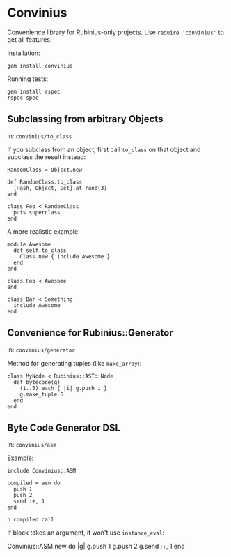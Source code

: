 Convinius
=========

Convenience library for Rubinius-only projects.
Use `require 'convinius'` to get all features.

Installation:

    gem install convinius

Running tests:

    gem install rspec
    rspec spec

Subclassing from arbitrary Objects
----------------------------------
in: `convinius/to_class`

If you subclass from an object, first call `to_class` on that object and
subclass the result instead:

    RandomClass = Object.new
    
    def RandomClass.to_class
      [Hash, Object, Set].at rand(3)
    end
    
    class Foo < RandomClass
      puts superclass
    end

A more realistic example:

    module Awesome
      def self.to_class
        Class.new { include Awesome }
      end
    end
    
    class Foo < Awesome
    end
    
    class Bar < Something
      include Awesome
    end

Convenience for Rubinius::Generator
-----------------------------------
in: `convinius/generator`

Method for generating tuples (like `make_array`):

    class MyNode < Rubinius::AST::Node
      def bytecode(g)
        (1..5).each { |i| g.push i }
        g.make_tuple 5
      end
    end

Byte Code Generator DSL
-----------------------
in: `convinius/asm`

Example:

    include Convinius::ASM

    compiled = asm do
      push 1
      push 2
      send :+, 1
    end
    
    p compiled.call

If block takes an argument, it won't use `instance_eval`:

  Convinius::ASM.new do |g|
    g.push 1
    g.push 2
    g.send :+, 1
  end
